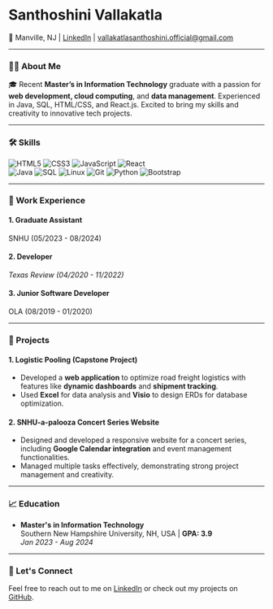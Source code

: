 # **Santhoshini Vallakatla**
📍 Manville, NJ | [LinkedIn](https://www.linkedin.com/in/vsanthoshini) | vallakatlasanthoshini.official@gmail.com

---

### **👩‍💻 About Me**

🎓 Recent **Master’s in Information Technology** graduate with a passion for **web development, cloud computing**, and **data management**. Experienced in Java, SQL, HTML/CSS, and React.js. Excited to bring my skills and creativity to innovative tech projects.

---

### **🛠️ Skills**  
![HTML5](https://img.shields.io/badge/HTML5-E34F26?logo=html5&logoColor=white) ![CSS3](https://img.shields.io/badge/CSS3-1572B6?logo=css3&logoColor=white) ![JavaScript](https://img.shields.io/badge/JavaScript-F7DF1E?logo=javascript&logoColor=black) ![React](https://img.shields.io/badge/React-61DAFB?logo=react&logoColor=black)  
![Java](https://img.shields.io/badge/Java-007396?logo=java&logoColor=white) ![SQL](https://img.shields.io/badge/SQL-4479A1?logo=mysql&logoColor=white) ![Linux](https://img.shields.io/badge/Linux-FCC624?logo=linux&logoColor=black) ![Git](https://img.shields.io/badge/Git-F05032?logo=git&logoColor=white) ![Python](https://img.shields.io/badge/Python-3776AB?logo=python&logoColor=white)
![Bootstrap](https://img.shields.io/badge/Bootstrap-7952B3?logo=bootstrap&logoColor=white)

---

### **💼 Work Experience**

#### 1. Graduate Assistant  
SNHU (05/2023 - 08/2024)

#### 2. Developer 
*Texas Review (04/2020 - 11/2022)*  

#### 3. Junior Software Developer
OLA (08/2019 - 01/2020)


---

### **🌟 Projects**

#### **1. Logistic Pooling (Capstone Project)**  
- Developed a **web application** to optimize road freight logistics with features like **dynamic dashboards** and **shipment tracking**.
- Used **Excel** for data analysis and **Visio** to design ERDs for database optimization.

#### **2. SNHU-a-palooza Concert Series Website**  
- Designed and developed a responsive website for a concert series, including **Google Calendar integration** and event management functionalities.
- Managed multiple tasks effectively, demonstrating strong project management and creativity.

---

### **📈 Education**  
- **Master's in Information Technology**  
  Southern New Hampshire University, NH, USA | **GPA: 3.9**  
  *Jan 2023 - Aug 2024*  

---

### **🔗 Let's Connect**  
Feel free to reach out to me on [LinkedIn](https://www.linkedin.com/in/vsanthoshini) or check out my projects on [GitHub](https://github.com/).
